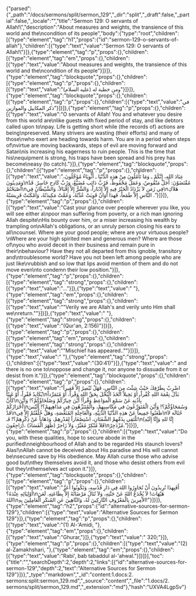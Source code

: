 {"parsed":{"_path":"/docs/sermons/split/sermon_129","_dir":"split","_draft":false,"_partial":false,"_locale":"","title":"Sermon 129:  O servants of Allah!\\","description":"About measures and weights, the transience of this world and the\ncondition of its people","body":{"type":"root","children":[{"type":"element","tag":"h1","props":{"id":"sermon-129-o-servants-of-allah"},"children":[{"type":"text","value":"Sermon 129:  O servants of Allah!\\"}]},{"type":"element","tag":"p","props":{},"children":[{"type":"element","tag":"em","props":{},"children":[{"type":"text","value":"About measures and weights, the transience of this world and the\ncondition of its people"}]}]},{"type":"element","tag":"blockquote","props":{},"children":[{"type":"element","tag":"p","props":{},"children":[{"type":"text","value":"ومن خطبة له (عليه السلام)"}]}]},{"type":"element","tag":"blockquote","props":{},"children":[{"type":"element","tag":"p","props":{},"children":[{"type":"text","value":"في ذكر المكاييل والموازين"}]}]},{"type":"element","tag":"p","props":{},"children":[{"type":"text","value":"O servants of Allah! You and whatever you desire from this world are\nlike guests with fixed period of stay, and like debtors called upon to\npay. Life is getting short while (the records of) actions are being\npreserved. Many strivers are wasting (their efforts) and many of those\nwho exert are heading towards harm. You are in a period when steps of\nvirtue are moving backwards, steps of evil are moving forward and Satan\nis increasing his eagerness to ruin people. This is the time that his\nequipment is strong, his traps have been spread and his prey has become\neasy (to catch)."}]},{"type":"element","tag":"blockquote","props":{},"children":[{"type":"element","tag":"p","props":{},"children":[{"type":"text","value":"عِبَادَ اللهِ، إِنَّكُمْ ـ وَمَا تَأْمُلُونَ مِنْ هذِهِ الدُّنْيَا ـ أَثْوِيَاءُ مُؤَجَّلُونَ، وَمَدِينُونَ\nمُقْتَضَوْنَ: أَجَلٌ مَنْقُوصٌ، وَعَمَلٌ مَحْفُوظٌ، فَرُبَّ دَائِب مُضَيَّعٌ، وَرُبَّ كَادِح خَاسِرٌ. قَدْ أَصْبَحْتُمْ\nفِي زَمَن لاَ يَزْدَادُ الْخَيْرُ فِيهِ إِلاَّ إِدْبَاراً، وَالشَّرُّ إِلاَّ إِقْبَالاً، وَالشَّيْطَانُ فِي\nهَلاَكِ النَّاسِ إِلاَّ طَمَعاً، فَهذا أَوَانٌ قَوِيَتْ عُدَّتُهُ، وَعَمَّتْ مَكِيدَتُهُ، وَأَمْكَنَتْ فَرِيسَتُهُ ."}]}]},{"type":"element","tag":"p","props":{},"children":[{"type":"text","value":"Cast your glance over people wherever you like, you will see either a\npoor man suffering from poverty, or a rich man ignoring Allah despite\nHis bounty over him, or a miser increasing his wealth by trampling on\nAllah's obligations, or an unruly person closing his ears to all\ncounsel. Where are your good people; where are your virtuous people?\nWhere are your high spirited men and generous men? Where are those of\nyou who avoid deceit in their business and remain pure in their\nbehaviour? Have they not all departed from this ignoble, transitory and\ntroublesome world? Have you not been left among people who are just like\nrubbish and so low that lips avoid mention of them and do not move even\nto condemn their low position."}]},{"type":"element","tag":"p","props":{},"children":[{"type":"element","tag":"strong","props":{},"children":[{"type":"text","value":"..."}]},{"type":"text","value":" "},{"type":"element","tag":"em","props":{},"children":[{"type":"element","tag":"strong","props":{},"children":[{"type":"text","value":"\"Verily we are Allah's and verily unto Him shall we\nreturn.\""}]}]},{"type":"text","value":" "},{"type":"element","tag":"strong","props":{},"children":[{"type":"text","value":"(Qur'an, 2:156)"}]}]},{"type":"element","tag":"p","props":{},"children":[{"type":"element","tag":"em","props":{},"children":[{"type":"element","tag":"strong","props":{},"children":[{"type":"text","value":"\"Mischief has appeared..\""}]}]},{"type":"text","value":" "},{"type":"element","tag":"strong","props":{},"children":[{"type":"text","value":"(30:41)"}]},{"type":"text","value":" and there is no one to\noppose and change it, nor anyone to dissuade from it or desist from it."}]},{"type":"element","tag":"blockquote","props":{},"children":[{"type":"element","tag":"p","props":{},"children":[{"type":"text","value":"اضْرِبْ بِطَرْفِكَ حَيْثُ شِئْتَ مِنَ النَّاسِ، فَهَلْ تُبْصِرُ إِلاَّ فَقِيراً يُكَابِدُ فَقْراً، أَوْ غَنِيّاً\nبَدَّلَ نِعْمَةَ اللهِ كُفْراً، أَوْ بَخِيلاً اتَّخَذَ الْبُخْلَ بِحَقِّ اللهِ وَفْراً، أَوْ مُتَمَرِّداً كَأَنَّ\nبِأُذُنِهِ عَنْ سَمْعِ الْموَاعِظِ وَقْراً! أَيْنَ خِيارُكُمْ وَصُلَحَاؤُكُمْ؟! وَأَيْنَ أَحْرَارُكُمْ\nوَسُمَحَاؤُكُمْ؟! وَأَيْنَ الْمُتَوَرِّعُونَ في مَكَاسِبِهِمْ، والْمُتَنَزِّهُونَ فِي مَذَاهِبِهمْ؟! أَلَيْسَ قَدْ\nظَعَنُوا جَمِيعاً عَنْ هذِهِ الدُّنْيَا الدَّنِيَّةِ، وَالْعَاجِلَةِ المُنَغِّصَةِ، وَهَلْ خُلِّفْتُمْ إِلاَّ فِي\nحُثَالَة لاَ تَلْتَقِي بِذَمِّهِمْ الشَّفَتَانِ، اسْتِصْغَاراً لِقَدْرِهِمْ، وَذَهَاباً عَنْ ذِكْرِهِمْ؟! فَـ\n(إِنَّا للهِ وَإِنَّا إِلَيْهِ رَاجِعُونَ)، (ظَهَرَ الْفَسَادُ) فَلاَ مُنْكِرٌ مُغَيِّرٌ، وَلاَ زَاجرٌ\nمُزْدَجِرٌ."}]}]},{"type":"element","tag":"p","props":{},"children":[{"type":"text","value":"Do you, with these qualities, hope to secure abode in the purified\nneighbourhood of Allah and to be regarded His staunch lovers? Alas!\nAllah cannot be deceived about His paradise and His will cannot be\nsecured save by His obedience. May Allah curse those who advise good but\nthey themselves avoid it, and those who desist others from evil but they\nthemselves act upon it."}]},{"type":"element","tag":"blockquote","props":{},"children":[{"type":"element","tag":"p","props":{},"children":[{"type":"text","value":"أَفَبِهذَا تُرِيدُونَ أَنْ تُجَاوِرُوا اللهَ فِي دَارِ قُدْسِهِ، وَتَكُونُوا أَعَزَّ أَوْلِيَائِهِ عِنْدَهُ؟\nهَيْهَاتَ! لاَ يُخْدَعُ اللهُ عَنْ جَنَّتِهِ، وَلاَ تُنَالُ مَرْضَاتُهُ إِلاَّ بِطَاعَتِهِ. لَعَنَ اللهُ\nالاْمِرِينَ بِالْمَعْرُوفِ التَّارِكِينَ لَهُ، وَالنَّاهِينَ عَنِ المُنكَرِ الْعَامِلِينَ بِهِ!"}]}]},{"type":"element","tag":"h2","props":{"id":"alternative-sources-for-sermon-129"},"children":[{"type":"text","value":"Alternative Sources for Sermon 129"}]},{"type":"element","tag":"p","props":{},"children":[{"type":"text","value":"(1) Al-'Amidi, "},{"type":"element","tag":"em","props":{},"children":[{"type":"text","value":"Ghurar,"}]},{"type":"text","value":" 320;"}]},{"type":"element","tag":"p","props":{},"children":[{"type":"text","value":"(2) al-Zamakhshari, "},{"type":"element","tag":"em","props":{},"children":[{"type":"text","value":"Rabi', bab tabaddul al-'ahwal."}]}]}],"toc":{"title":"","searchDepth":2,"depth":2,"links":[{"id":"alternative-sources-for-sermon-129","depth":2,"text":"Alternative Sources for Sermon 129"}]}},"_type":"markdown","_id":"content:1.docs:2. sermons:split:sermon_129.md","_source":"content","_file":"1.docs/2. sermons/split/sermon_129.md","_extension":"md"},"hash":"UXVA4LgpSv"}